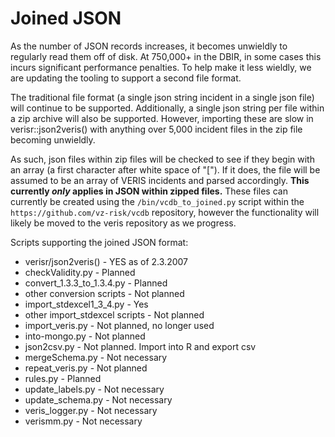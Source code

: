 # Joined JSON

As the number of JSON records increases, it becomes unwieldly to regularly read them off of disk.  At 750,000+ in the DBIR, in some cases this incurs significant performance penalties.  To help make it less wieldly, we are updating the tooling to support a second file format.

The traditional file format (a single json string incident in a single json file) will continue to be supported.  Additionally, a single json string per file within a zip archive will also be supported.  However, importing these are slow in verisr::json2veris() with anything over 5,000 incident files in the zip file becoming unwieldly.

As such, json files within zip files will be checked to see if they begin with an array (a first character after white space of "[").  If it does, the file will be assumed to be an array of VERIS incidents and parsed accordingly.  **This currently _only_ applies in JSON within zipped files.**  These files can currently be created using the `/bin/vcdb_to_joined.py` script within the `https://github.com/vz-risk/vcdb` repository, however the functionality will likely be moved to the veris repository as we progress.

Scripts supporting the joined JSON format:
* verisr/json2veris() - YES as of 2.3.2007
* checkValidity.py - Planned
* convert_1.3.3_to_1.3.4.py - Planned
* other conversion scripts - Not planned
* import_stdexcel1_3_4.py - Yes
* other import_stdexcel scripts - Not planned
* import_veris.py - Not planned, no longer used
* into-mongo.py - Not planned
* json2csv.py - Not planned. Import into R and export csv
* mergeSchema.py - Not necessary
* repeat_veris.py - Not planned
* rules.py - Planned
* update_labels.py - Not necessary
* update_schema.py - Not necessary
* veris_logger.py - Not necessary
* verismm.py - Not necessary
